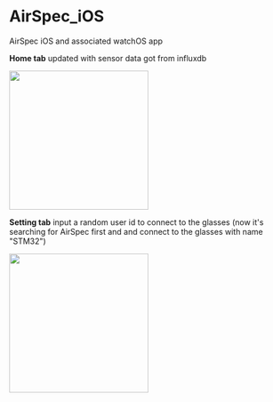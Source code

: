 # AirSpec_iOS
AirSpec iOS and associated watchOS app

**Home tab** updated with sensor data got from influxdb

<img src="https://user-images.githubusercontent.com/16971026/208963684-47fbb68e-fbc9-46a6-9b10-b087e3f5c58b.PNG" width="250">


**Setting tab** input a random user id to connect to the glasses (now it's searching for AirSpec first and and connect to the glasses with name "STM32")

<img src="https://user-images.githubusercontent.com/16971026/209242839-7cd3dfa8-5906-4381-b0b6-aac8e6b63b81.PNG" width="250">
